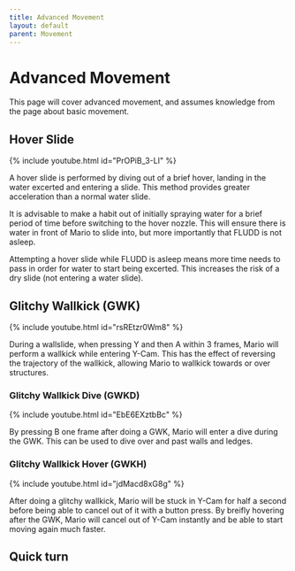 ```yaml
---
title: Advanced Movement
layout: default
parent: Movement
---
```


# Advanced Movement
This page will cover advanced movement, and assumes knowledge from the page about basic movement.

## Hover Slide

{% include youtube.html id="PrOPiB_3-LI" %}

A hover slide is performed by diving out of a brief hover, landing in the water excerted and entering a slide. This method provides greater acceleration than a normal water slide. 

It is advisable to make a habit out of initially spraying water for a brief period of time before switching to the hover nozzle. This will ensure there is water in front of Mario to slide into, but more importantly that FLUDD is not asleep. 

Attempting a hover slide while FLUDD is asleep means more time needs to pass in order for water to start being excerted. This increases the risk of a dry slide (not entering a water slide).

## Glitchy Wallkick (GWK)

{% include youtube.html id="rsREtzr0Wm8" %}

During a wallslide, when pressing Y and then A within 3 frames, Mario will perform a wallkick while entering Y-Cam. This has the effect of reversing the trajectory of the wallkick, allowing Mario to wallkick towards or over structures.

### Glitchy Wallkick Dive (GWKD)

{% include youtube.html id="EbE6EXztbBc" %}

By pressing B one frame after doing a GWK, Mario will enter a dive during the GWK. This can be used to dive over and past walls and ledges.

### Glitchy Wallkick Hover (GWKH)

{% include youtube.html id="jdMacd8xG8g" %}

After doing a glitchy wallkick, Mario will be stuck in Y-Cam for half a second before being able to cancel out of it with a button press. By breifly hovering after the GWK, Mario will cancel out of Y-Cam instantly and be able to start moving again much faster.  

## Quick turn
